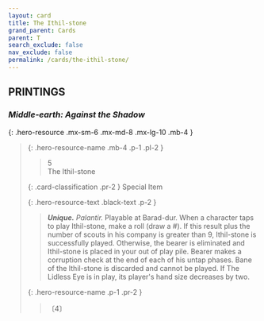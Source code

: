 ```yaml
---
layout: card
title: The Ithil-stone
grand_parent: Cards
parent: T
search_exclude: false
nav_exclude: false
permalink: /cards/the-ithil-stone/
---
```


## PRINTINGS


### _Middle-earth: Against the Shadow_

{: .hero-resource .mx-sm-6 .mx-md-8 .mx-lg-10 .mb-4 }
> {: .hero-resource-name .mb-4 .p-1 .pl-2 }
> > <div class="card-mp">5</div>
> > <div class="card-name">The Ithil-stone</div>
>
> {: .card-classification .pr-2 }
> Special Item
>
> {: .hero-resource-text .black-text .p-2 }
> > _**Unique.**_ _Palantir._ Playable at Barad-dur. When a character taps to play Ithil-stone, make a roll (draw a #). If this result plus the number of scouts in his company is greater than 9, Ithil-stone is successfully played. Otherwise, the bearer is eliminated and Ithil-stone is placed in your out of play pile. Bearer makes a corruption check at the end of each of his untap phases. Bane of the Ithil-stone is discarded and cannot be played. If The Lidless Eye is in play, its player's hand size decreases by two. 
> 
> {: .hero-resource-name .p-1 .pr-2 }
> > <div class="card-shield"></div>
> > <div class="card-corruption">〔4〕</div>
